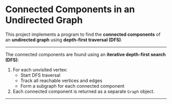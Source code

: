 # Connected Components in an Undirected Graph

This project implements a program to find the **connected components** of an **undirected graph** using **depth-first traversal (DFS)**. 

---

The connected components are found using an **iterative depth-first search (DFS)**:

1. For each unvisited vertex:
   - Start DFS traversal
   - Track all reachable vertices and edges
   - Form a subgraph for each connected component
2. Each connected component is returned as a separate `Graph` object.

---

